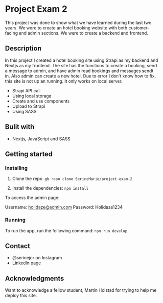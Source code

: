 # Project Exam 2

This project was done to show what we have learned during the last two years. We were to create an hotel booking website with both customer-facing and admin sections. We were to create a backend and frontend.

## Description

In this project I created a hotel booking site using Strapi as my backend and Nextjs as my frontend. The site has the functions to create a booking, send a message to admin, and have admin read bookings and messages sendt in. Also admin can create a new hotel. Due to error I don't know how to fix, this site is not up an running. It only works on local server.

- Strapi API call
- Using local storage
- Create and use components
- Upload to Strapi
- Using SASS

## Bulit with

- Nextjs, JavaScript and SASS

## Getting started

### Installing

1. Clone the repo:
   `gh repo clone SerineMarie/project-exam-2`

2. Install the dependencies:
   `npm install`

To access the admin page:

Username: holidaze@admin.com
Password: Holidaze1234

### Running

To run the app, run the following command:
`npm run develop`

## Contact

- @serinejor on Instagram
- [LinkedIn page](https://www.linkedin.com/in/serine-jorgensen-0742581b5/)

## Acknowledgments

Want to acknowledge a fellow student, Martin Holstad for trying to help me deploy this site.
